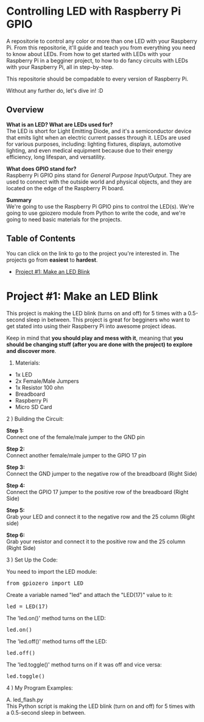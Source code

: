 # Controlling LED with Raspberry Pi GPIO
A repositorie to control any color or more than one LED with your Raspberry Pi. From this repositorie, it'll guide and teach you from everything you need to know about LEDs. From how to get started with LEDs with your Raspberry Pi in a begginer project, to how to do fancy circuits with LEDs with your Raspberry Pi, all in step-by-step.

This repositorie should be compadable to every version of Raspberry Pi. 

Without any further do, let's dive in! :D

## Overview
**What is an LED? What are LEDs used for?** <br>
The LED is short for Light Emitting Diode, and it's a semiconductor device that emits light when an electric current passes through it. LEDs are used for various purposes, including: lighting fixtures, displays, automotive lighting, and even medical equipment because due to their energy efficiency, long lifespan, and versatility.

**What does GPIO stand for?** <br>
Raspberry Pi GPIO pins stand for _General Purpose Input/Output_. They are used to connect with the outside world and physical objects, and they are located on the edge of the Raspberry Pi board.

**Summary** <br>
We're going to use the Raspberry Pi GPIO pins to control the LED(s). We're going to use gpiozero module from Python to write the code, and we're going to need basic materials for the projects.

## Table of Contents
You can click on the link to go to the project you're interested in. The projects go from **easiest** to **hardest**.

- [Project #1: Make an LED Blink](#project-1-make-an-led-blink)

# Project #1: Make an LED Blink
This project is making the LED blink (turns on and off) for 5 times with a 0.5-second sleep in between. This project is great for begginers who want to get stated into using their Raspberry Pi into awesome project ideas. 

Keep in mind that **you should play and mess with it**, meaning that **you should be changing stuff (after you are done with the project) to explore and discover more**. 

1) Materials:
   
- 1x LED
- 2x Female/Male Jumpers
- 1x Resistor 100 ohn
- Breadboard
- Raspberry Pi
- Micro SD Card
  
2 ) Building the Circuit:

**Step 1:** <br>
Connect one of the female/male jumper to the GND pin
 
**Step 2:** <br>
Connect another female/male jumper to the GPIO 17 pin

**Step 3:** <br>
Connect the GND jumper to the negative row of the breadboard (Right Side)

**Step 4:** <br>
Connect the GPIO 17 jumper to the positive row of the breadboard (Right Side)

**Step 5:** <br>
Grab your LED and connect it to the negative row and the 25 column (Right side)

**Step 6:** <br>
Grab your resistor and connect it to the positive row and the 25 column (Right Side)

3 ) Set Up the Code:

You need to import the LED module:
<pre>
from gpiozero import LED
</pre>

Create a variable named "led" and attach the "LED(17)" value to it:
<pre>
led = LED(17)
</pre>

The 'led.on()' method turns on the LED:
<pre>
led.on()
</pre>
   
The 'led.off()' method turns off the LED:
<pre>
led.off()
</pre>

The 'led.toggle()' method turns on if it was off and vice versa:
<pre>
led.toggle()
</pre>

4 ) My Program Examples:

A. led_flash.py <br>
This Python script is making the LED blink (turn on and off) for 5 times with a 0.5-second sleep in between. 
